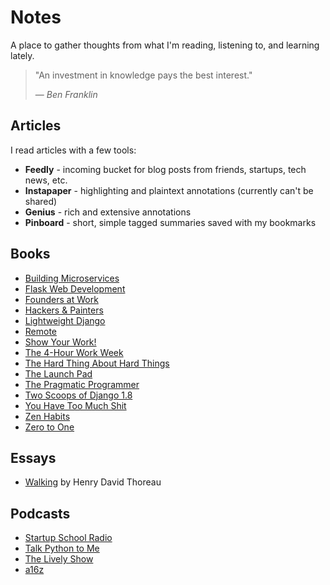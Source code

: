 # Notes

A place to gather thoughts from what I'm reading, listening to, and learning lately.

> "An investment in knowledge pays the best interest."
>
> &mdash; <cite>Ben Franklin</cite>

## Articles

I read articles with a few tools:

- **Feedly** - incoming bucket for blog posts from friends, startups, tech news, etc.
- **Instapaper** - highlighting and plaintext annotations (currently can't be shared)
- **Genius** - rich and extensive annotations
- **Pinboard** - short, simple tagged summaries saved with my bookmarks

## Books

- [Building Microservices](https://github.com/tedmiston/notes/blob/master/books/Building%20Microservices.md)
- [Flask Web Development](https://github.com/tedmiston/notes/blob/master/books/Flask%20Web%20Development.md)
- [Founders at Work](https://github.com/tedmiston/notes/blob/master/books/Founders%20at%20Work.md)
- [Hackers & Painters](https://github.com/tedmiston/notes/blob/master/books/Hackers%20&%20Painters.md)
- [Lightweight Django](https://github.com/tedmiston/notes/blob/master/books/Lightweight%20Django.md)
- [Remote](https://github.com/tedmiston/notes/blob/master/books/Remote.md)
- [Show Your Work!](https://github.com/tedmiston/notes/blob/master/books/Show%20Your%20Work!.md)
- [The 4-Hour Work Week](https://github.com/tedmiston/notes/blob/master/books/The%204-Hour%20Work%20Week.md)
- [The Hard Thing About Hard Things](https://github.com/tedmiston/notes/blob/master/books/The%20Hard%20Thing%20About%20Hard%20Things.md)
- [The Launch Pad](https://github.com/tedmiston/notes/blob/master/books/The%20Launch%20Pad.md)
- [The Pragmatic Programmer](https://github.com/tedmiston/notes/blob/master/books/The%20Pragmatic%20Programmer.md)
- [Two Scoops of Django 1.8](https://github.com/tedmiston/notes/blob/master/books/Two%20Scoops%20of%20Django.md)
- [You Have Too Much Shit](https://github.com/tedmiston/notes/blob/master/books/You%20Have%20Too%20Much%20Shit.md)
- [Zen Habits](https://github.com/tedmiston/notes/blob/master/books/Zen%20Habits.md)
- [Zero to One](https://github.com/tedmiston/notes/blob/master/books/Zero%20to%20One.md)

## Essays

- [Walking](https://github.com/tedmiston/notes/blob/master/essays/Walking%20(Thoreau).md) by Henry David Thoreau

## Podcasts

- [Startup School Radio](https://github.com/tedmiston/notes/tree/master/podcasts/Startup%20School%20Radio)
- [Talk Python to Me](https://github.com/tedmiston/notes/tree/master/podcasts/Talk%20Python%20to%20Me)
- [The Lively Show](https://github.com/tedmiston/notes/tree/master/podcasts/The%20Lively%20Show)
- [a16z](https://github.com/tedmiston/notes/tree/master/podcasts/a16z)
